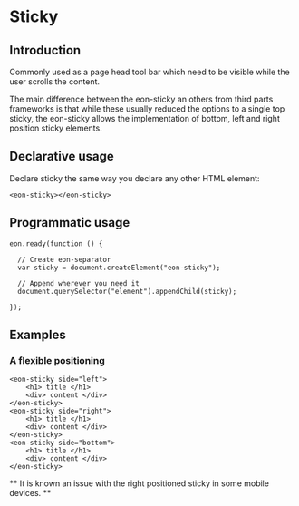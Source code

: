 # Sticky

## Introduction

Commonly used as a page head tool bar which need to be visible while the user scrolls the content. 

The main difference between the eon-sticky an others from third parts frameworks is that while these usually reduced the options to a single top sticky, the eon-sticky allows the implementation of bottom, left and right position sticky elements. 

## Declarative usage 

Declare sticky the same way you declare any other HTML element:

``` [html]
<eon-sticky></eon-sticky>
```

## Programmatic usage

``` [javascript]
eon.ready(function () {

  // Create eon-separator
  var sticky = document.createElement("eon-sticky");

  // Append wherever you need it
  document.querySelector("element").appendChild(sticky);

});
```

## Examples
### A flexible positioning

``` [html]
<eon-sticky side="left">
    <h1> title </h1>
    <div> content </div>
</eon-sticky>
<eon-sticky side="right">
    <h1> title </h1>
    <div> content </div>
</eon-sticky>
<eon-sticky side="bottom">
    <h1> title </h1>
    <div> content </div>
</eon-sticky>
```

** It is known an issue with the right positioned sticky in some mobile devices. **